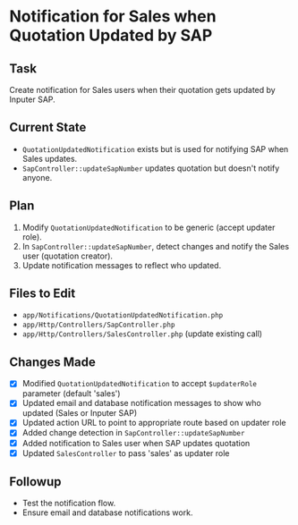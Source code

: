 # Notification for Sales when Quotation Updated by SAP

## Task
Create notification for Sales users when their quotation gets updated by Inputer SAP.

## Current State
- `QuotationUpdatedNotification` exists but is used for notifying SAP when Sales updates.
- `SapController::updateSapNumber` updates quotation but doesn't notify anyone.

## Plan
1. Modify `QuotationUpdatedNotification` to be generic (accept updater role).
2. In `SapController::updateSapNumber`, detect changes and notify the Sales user (quotation creator).
3. Update notification messages to reflect who updated.

## Files to Edit
- `app/Notifications/QuotationUpdatedNotification.php`
- `app/Http/Controllers/SapController.php`
- `app/Http/Controllers/SalesController.php` (update existing call)

## Changes Made
- [x] Modified `QuotationUpdatedNotification` to accept `$updaterRole` parameter (default 'sales')
- [x] Updated email and database notification messages to show who updated (Sales or Inputer SAP)
- [x] Updated action URL to point to appropriate route based on updater role
- [x] Added change detection in `SapController::updateSapNumber`
- [x] Added notification to Sales user when SAP updates quotation
- [x] Updated `SalesController` to pass 'sales' as updater role

## Followup
- Test the notification flow.
- Ensure email and database notifications work.
